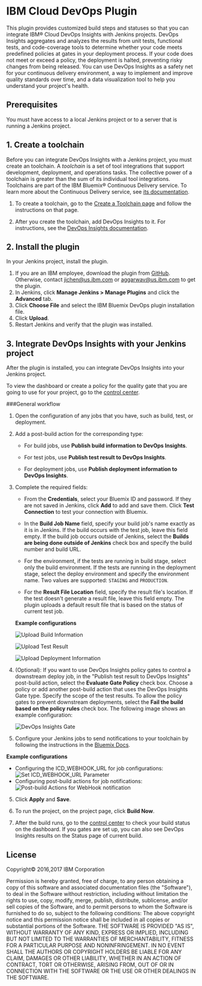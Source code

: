 # IBM Cloud DevOps Plugin

This plugin provides customized build steps and statuses so that you can integrate IBM&reg; Cloud DevOps Insights with Jenkins projects. DevOps Insights aggregates and analyzes the results from unit tests, functional tests, and code-coverage tools to determine whether your code meets predefined policies at gates in your deployment process. If your code does not meet or exceed a policy, the deployment is halted, preventing risky changes from being released. You can use DevOps Insights as a safety net for your continuous delivery environment, a way to implement and improve quality standards over time, and a data visualization tool to help you understand your project's health.

## Prerequisites

You must have access to a local Jenkins project or to a server that is running a Jenkins project.

## 1. Create a toolchain

Before you can integrate DevOps Insights with a Jenkins project, you must create an toolchain. A *toolchain* is a set of tool integrations that support development, deployment, and operations tasks. The collective power of a toolchain is greater than the sum of its individual tool integrations. Toolchains are part of the IBM Bluemix&reg; Continuous Delivery service. To learn more about the Continuous Delivery service, see [its documentation](https://console.ng.bluemix.net/docs/services/ContinuousDelivery/cd_about.html).

1. To create a toolchain, go to the [Create a Toolchain page](https://console.ng.bluemix.net/devops/create) and follow the instructions on that page. 

2. After you create the toolchain, add DevOps Insights to it. For instructions, see the [DevOps Insights documentation](https://console.ng.bluemix.net/docs/services/DevOpsInsights/index.html). 

## 2. Install the plugin

In your Jenkins project, install the plugin. 

  1. If you are an IBM employee, download the plugin from [GitHub](https://github.ibm.com/oneibmcloud/Jenkins-IBM-Bluemix-Toolchains/blob/release/target/dra.hpi). Otherwise, contact jichen@us.ibm.com or aggarwav@us.ibm.com to get the plugin.
  2. In Jenkins, click **Manage Jenkins &gt; Manage Plugins** and click the **Advanced** tab.
  3. Click **Choose File** and select the IBM Bluemix DevOps plugin installation file. 
  4. Click **Upload**.
  5. Restart Jenkins and verify that the plugin was installed.

## 3. Integrate DevOps Insights with your Jenkins project

After the plugin is installed, you can integrate DevOps Insights into your Jenkins project. 

To view the dashboard or create a policy for the quality gate that you are going to use for your project, go to the [control center](https://control-center.ng.bluemix.net/).

###General workflow

1. Open the configuration of any jobs that you have, such as build, test, or deployment.

2. Add a post-build action for the corresponding type:

   * For build jobs, use **Publish build information to DevOps Insights**.
   
   * For test jobs, use **Publish test result to DevOps Insights**.
   
   * For deployment jobs, use **Publish deployment information to DevOps Insights**.
   
3. Complete the required fields:

   * From the **Credentials**, select your Bluemix ID and password. If they are not saved in Jenkins, click **Add** to add and save them. Click **Test Connection** to test your connection with Bluemix.
   
   * In the **Build Job Name** field, specify your build job's name exactly as it is in Jenkins. If the build occurs with the test job, leave this field empty. If the build job occurs outside of Jenkins, select the **Builds are being done outside of Jenkins** check box and specify the build number and build URL.
   
   * For the environment, if the tests are running in build stage, select only the build environment. If the tests are running in the deployment stage, select the deploy environment and specify the environment name. Two values are supported: `STAGING` and `PRODUCTION`.
   
   * For the **Result File Location** field, specify the result file's location. If the test doesn't generate a result file, leave this field empty. The plugin uploads a default result file that is based on the status of current test job.

   **Example configurations**
   
   ![Upload Build Information](https://github.com/imvijay2007/Jenkins-IBM-Bluemix-Toolchains/blob/master/screenshots/Upload-Build-Info.png "Publish Build Information to DRA")
   
   ![Upload Test Result](https://github.com/imvijay2007/Jenkins-IBM-Bluemix-Toolchains/blob/master/screenshots/Upload-Test-Result.png "Publish Test Result to DRA")
   
   ![Upload Deployment Information](https://github.com/imvijay2007/Jenkins-IBM-Bluemix-Toolchains/blob/master/screenshots/Upload-Deployment-Info.png "Publish Deployment Information to DRA")

4. (Optional): If you want to use DevOps Insights policy gates to control a downstream deploy job, in the "Publish test result to DevOps Insights" post-build action, select the **Evaluate Gate Policy** check box. Choose a policy or add another post-build action that uses the DevOps Insights Gate type. Specify the scope of the test results. To allow the policy gates to prevent downstream deployments, select the **Fail the build based on the policy rules** check box. The following image shows an example configuration:

    ![DevOps Insights Gate](https://github.com/imvijay2007/Jenkins-IBM-Bluemix-Toolchains/blob/master/screenshots/DRA-Gate.png "DevOps Insights Gate")

5. Configure your Jenkins jobs to send notifications to your toolchain by following the instructions in the [Bluemix Docs](https://console.ng.bluemix.net/docs/services/ContinuousDelivery/toolchains_integrations.html#jenkins).


**Example configurations**
  - Configuring the ICD_WEBHOOK_URL for job configurations: ![Set ICD_WEBHOOK_URL Parameter](https://github.com/imvijay2007/Jenkins-IBM-Bluemix-Toolchains/blob/notification_1/screenshots/Set-Parameterized-Webhook.png "Set Parameterized WebHook")
  - Configuring post-build actions for job notifications: ![Post-build Actions for WebHook notification](https://github.com/imvijay2007/Jenkins-IBM-Bluemix-Toolchains/blob/notification_1/screenshots/PostBuild-WebHookNotification.png "Configure WebHook Notification in Post-build Actions")

5. Click **Apply** and **Save**.

6. To run the project, on the project page, click **Build Now**.

7. After the build runs, go to the [control center](https://control-center.ng.bluemix.net/) to check your build status on the dashboard. If you gates are set up, you can also see DevOps Insights results on the Status page of current build.

## License

Copyright&copy; 2016,2017 IBM Corporation

Permission is hereby granted, free of charge, to any person obtaining a copy of this software and associated documentation files (the "Software"), to deal in the Software without restriction, including without limitation the rights to use, copy, modify, merge, publish, distribute, sublicense, and/or sell copies of the Software, and to permit persons to whom the Software is furnished to do so, subject to the following conditions:
The above copyright notice and this permission notice shall be included in all copies or substantial portions of the Software.
THE SOFTWARE IS PROVIDED "AS IS", WITHOUT WARRANTY OF ANY KIND, EXPRESS OR IMPLIED, INCLUDING BUT NOT LIMITED TO THE WARRANTIES OF MERCHANTABILITY, FITNESS FOR A PARTICULAR PURPOSE AND NONINFRINGEMENT. IN NO EVENT SHALL THE AUTHORS OR COPYRIGHT HOLDERS BE LIABLE FOR ANY CLAIM, DAMAGES OR OTHER LIABILITY, WHETHER IN AN ACTION OF CONTRACT, TORT OR OTHERWISE, ARISING FROM, OUT OF OR IN CONNECTION WITH THE SOFTWARE OR THE USE OR OTHER DEALINGS IN THE SOFTWARE.
